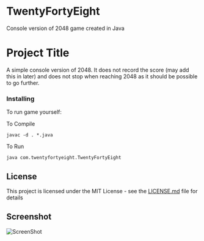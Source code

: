 # TwentyFortyEight
Console version of 2048 game created in Java


# Project Title
A simple console version of 2048. It does not record the score (may add this in later) and does not stop when reaching 2048 as it should be possible to go further.


### Installing

To run game yourself:

To Compile
```
javac -d . *.java
```
To Run
```
java com.twentyfortyeight.TwentyFortyEight
```

## License

This project is licensed under the MIT License - see the [LICENSE.md](LICENSE.md) file for details

## Screenshot
![ScreenShot](https://raw.github.com/robmcelhinney/TwentyFortyEight/2048Screenshot.png)
